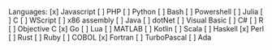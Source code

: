 Languages:
[x] Javascript
[ ] PHP
[ ] Python
[ ] Bash
[ ] Powershell
[ ] Julia
[ ] C
[ ] WScript
[ ] x86 assembly
[ ] Java
[ ] dotNet
[ ] Visual Basic
[ ] C#
[ ] R
[ ] Objective C
[x] Go
[ ] Lua
[ ] MATLAB
[ ] Kotlin
[ ] Scala
[ ] Haskell
[x] Perl
[ ] Rust
[ ] Ruby
[ ] COBOL
[x] Fortran
[ ] TurboPascal
[ ] Ada
